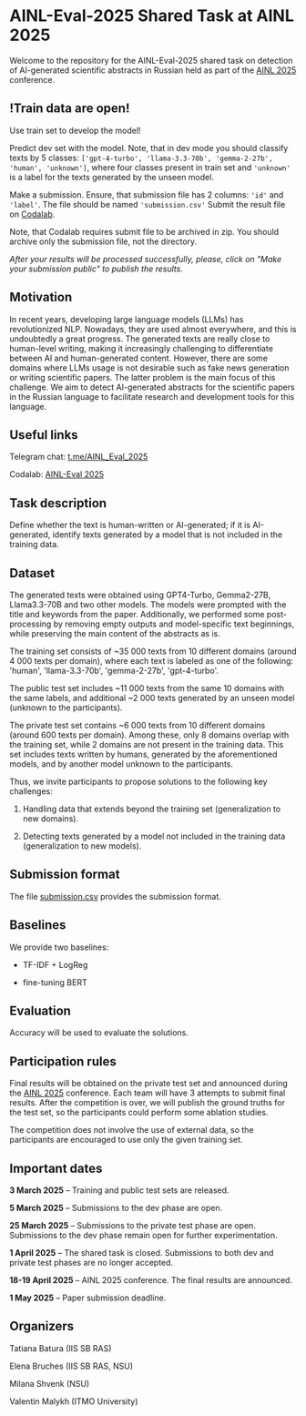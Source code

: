 # AINL-Eval-2025 Shared Task at AINL 2025
Welcome to the repository for the AINL-Eval-2025 shared task on detection of AI-generated scientific abstracts in Russian held as part of the [AINL 2025](https://ainlconf.ru/) conference.

## !Train data are open!
Use train set to develop the model!

Predict dev set with the model. Note, that in dev mode you should classify texts by 5 classes: `['gpt-4-turbo', 'llama-3.3-70b', 'gemma-2-27b', 'human', 'unknown']`, where four classes present in train set and `'unknown'` is a label for the texts generated by the unseen model.

Make a submission. Ensure, that submission file has 2 columns: `'id'` and `'label'`. The file should be named `'submission.csv'` Submit the result file on [Codalab](https://codalab.lisn.upsaclay.fr/competitions/21895).

Note, that Codalab requires submit file to be archived in zip. You should archive only the submission file, not the directory.

_After your results will be processed successfully, please, click on "Make your submission public" to publish the results._

## Motivation
In recent years, developing large language models (LLMs) has revolutionized NLP. Nowadays, they are used almost everywhere, and this is undoubtedly a great progress. The generated texts are really close to human-level writing, making it increasingly challenging to differentiate between AI and human-generated content. However, there are some domains where LLMs usage is not desirable such as fake news generation or writing scientific papers. The latter problem is the main focus of this challenge. We aim to detect AI-generated abstracts for the scientific papers in the Russian language to facilitate research and development tools for this language.

## Useful links
Telegram chat: [t.me/AINL_Eval_2025](http://t.me/AINL_Eval_2025)

Codalab: [AINL-Eval 2025](https://codalab.lisn.upsaclay.fr/competitions/21895)

## Task description
Define whether the text is human-written or AI-generated; if it is AI-generated, identify texts generated by a model that is not included in the training data.

## Dataset
The generated texts were obtained using GPT4-Turbo, Gemma2-27B, Llama3.3-70B and two other models. The models were prompted with the title and keywords from the paper. Additionally, we performed some post-processing by removing empty outputs and model-specific text beginnings, while preserving the main content of the abstracts as is.

The training set consists of ~35 000 texts from 10 different domains (around 4 000 texts per domain), where each text is labeled as one of the following: 'human', 'llama-3.3-70b', 'gemma-2-27b', 'gpt-4-turbo'.

The public test set includes ~11 000 texts from the same 10 domains with the same labels, and additional ~2 000 texts generated by an unseen model (unknown to the participants).

The private test set contains ~6 000 texts from 10 different domains (around 600 texts per domain). Among these, only 8 domains overlap with the training set, while 2 domains are not present in the training data. This set includes texts written by humans, generated by the aforementioned models, and by another model unknown to the participants. 

Thus, we invite participants to propose solutions to the following key challenges:

1) Handling data that extends beyond the training set (generalization to new domains).

2) Detecting texts generated by a model not included in the training data (generalization to new models).

## Submission format
The file [submission.csv](submission.csv) provides the submission format.

## Baselines
We provide two baselines:

- TF-IDF + LogReg

- fine-tuning BERT


## Evaluation
Accuracy will be used to evaluate the solutions.

## Participation rules
Final results will be obtained on the private test set and announced during the [AINL 2025](https://ainlconf.ru/) conference. Each team will have 3 attempts to submit final results. After the competition is over, we will publish the ground truths for the test set, so the participants could perform some ablation studies.

The competition does not involve the use of external data, so the participants are encouraged to use only the given training set.

## Important dates
**3 March 2025** – Training and public test sets are released. 

**5 March 2025** – Submissions to the dev phase are open.

**25 March 2025** – Submissions to the private test phase are open. Submissions to the dev phase remain open for further experimentation.

**1 April 2025** – The shared task is closed. Submissions to both dev and private test phases are no longer accepted.

**18-19 April 2025** – AINL 2025 conference. The final results are announced.

**1 May 2025** – Paper submission deadline.



## Organizers
Tatiana Batura (IIS SB RAS)

Elena Bruches (IIS SB RAS, NSU)

Milana Shvenk (NSU)

Valentin Malykh (ITMO University)

